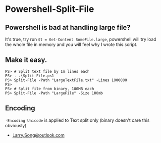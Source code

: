 
# Powershell-Split-File

## Powershell is bad at handling large file?

It's true, try run `$t = Get-Content SomeFile.large`, powershell will try load the whole file in memory and you will feel why I wrote this script.

## Make it easy.

```
PS> # Split text file by 1m lines each
PS> . .\Split-File.ps1
PS> Split-File -Path "LargeTextFile.txt" -Lines 1000000
PS>
PS> # Split file from binary, 100MB each
PS> Split-File -Path "LargeFile" -Size 100mb
```

## Encoding

`-Encoding Unicode` is applied to Text split only (binary doesn't care this obviously)

- Larry.Song@outlook.com
